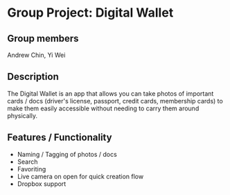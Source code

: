 Group Project: Digital Wallet
=======
Group members
-

Andrew Chin, Yi Wei

Description
-

The Digital Wallet is an app that allows you can take photos of important cards / docs (driver's license, passport, credit cards, membership cards) to make them easily accessible without needing to carry them around physically.

Features / Functionality
-

* Naming / Tagging of photos / docs
* Search
* Favoriting
* Live camera on open for quick creation flow
* Dropbox support